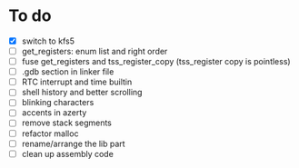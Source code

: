 # To do

- [x] switch to kfs5
- [ ] get_registers: enum list and right order
- [ ] fuse get_registers and tss_register_copy (tss_register copy is pointless)
- [ ] .gdb section in linker file
- [ ] RTC interrupt and time builtin
- [ ] shell history and better scrolling
- [ ] blinking characters
- [ ] accents in azerty
- [ ] remove stack segments
- [ ] refactor malloc
- [ ] rename/arrange the lib part
- [ ] clean up assembly code
